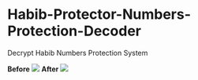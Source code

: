 # Habib-Protector-Numbers-Protection-Decoder
Decrypt Habib Numbers Protection System 

**Before**
![](https://i.ibb.co/RyybD0b/Before.png)
**After**
![](https://i.ibb.co/8YBVBfw/After.png)

